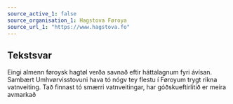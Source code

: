 ```yaml
---
source_active_1: false
source_organisation_1: Hagstova Føroya
source_url_1: "https://www.hagstova.fo"
---
```

## Tekstsvar  
Eingi almenn føroysk hagtøl verða savnað eftir háttalagnum fyri ávísan. Sambært Umhvørvisstovuni hava tó nógv tey flestu í Føroyum trygt rikna vatnveiting. Tað finnast tó smærri vatnveitingar, har góðskueftirlitið er meira avmarkað
